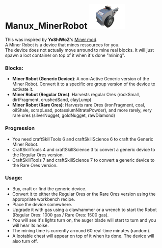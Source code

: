 <!--Read this in github to have all the visuals and formatting: https://github.com/manux32/7dtdSdxMods/tree/master/Manux_MinerRobot-->
# Manux_MinerRobot ![miner](Icons/minerGeneric.png)

This was inspired by **YoShIWoZ**'s [Miner mod](https://7daystodie.com/forums/showthread.php?47379-Miner).  
A Miner Robot is a device that mines ressources for you.  
The device does not actually move arround to mine real blocks. It will just spawn a loot container on top of it when it's done "mining".

### Blocks:
- **Miner Robot (Generic Device)**: A non-Active Generic version of the Miner Robot. Convert it to a specific ore group version of the device to activate it.
- **Miner Robot (Regular Ores)**: Harvests regular Ores (rockSmall, dirtFragment, crushedSand, clayLump)
- **Miner Robot (Rare Ores)**: Harvests rare Ores (ironFragment, coal, oilShale, scrapLead, potassiumNitratePowder), and more rarely, very rare ores (silverNugget, goldNugget, rawDiamond)

### Progression
- You need craftSkillTools 6 and craftSkillScience 6 to craft the Generic Miner Robot.
- CraftSkillTools 4 and craftSkillScience 3 to convert a generic device to the Regular Ores version.
- CraftSkillTools 7 and craftSkillScience 7 to convert a generic device to the Rare Ores version.

### Usage:
- Buy, craft or find the generic device.
- Convert it to either the Regular Ores or the Rare Ores version using the appropriate workbench recipe.
- Place the device somewhere.
- Upgrade it with gas using a clawhammer or a wrench to start the Robot (Regular Ores: 1000 gas / Rare Ores: 1500 gas). 
- You will see it's lights turn on, the auger blade will start to turn and you will hear its noise.
- The mining time is currently arround 60 real-time minutes (random).
- A lootable chest will appear on top of it when its done. The device will also turn off. 

